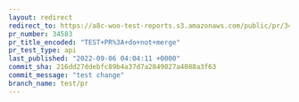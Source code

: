```yaml
---
layout: redirect
redirect_to: https://a8c-woo-test-reports.s3.amazonaws.com/public/pr/34583/api/index.html
pr_number: 34583
pr_title_encoded: "TEST+PR%3A+do+not+merge"
pr_test_type: api
last_published: "2022-09-06 04:04:11 +0000"
commit_sha: 216dd27ddebfc89b4a37d7a2849027a4088a3f63
commit_message: "test change"
branch_name: test/pr
---
```

